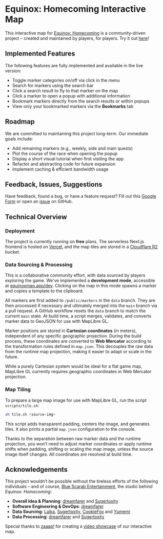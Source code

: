# Equinox: Homecoming Interactive Map

This interactive map for [Equinox: Homecoming](https://store.steampowered.com/app/3258290/Equinox_Homecoming/) is a community-driven project – created and maintained by players, for players. Try it out [here](https://equinoxmap.app/)!

## Implemented Features

The following features are fully implemented and available in the live version:

- Toggle marker categories on/off via click in the menu
- Search for markers using the search bar
- Click a search result to fly to that marker on the map
- Click a marker to open a popup with additional information
- Bookmark markers directly from the search results or within popups
- View only your bookmarked markers via the **Bookmarks** tab

## Roadmap

We are committed to maintaining this project long-term. Our immediate goals include:

- Add remaining markers (e.g., weekly, side and main quests)
- Plot the course of the race when opening the popup
- Display a short visual tutorial when first visiting the app
- Refactor and abstracting code for future expansion
- Implement caching & efficient bandwidth usage

## Feedback, Issues, Suggestions

Have feedback, found a bug, or have a feature request? Fill out this [Google Form](https://docs.google.com/forms/d/e/1FAIpQLScLE-dfJ5pjGvxtdScB9KYc0hX9cZI7c1ba80hR33Ceieu2JA/viewform?usp=header) or open an [issue](https://github.com/dreamfarer/equinox-map/issues/new) on GitHub.

## Technical Overview

### Deployment

The project is currently running on **free** plans. The serverless Next.js frontend is hosted on [Vercel](https://vercel.com/), and the map tiles are stored in a [Cloudflare R2](https://www.cloudflare.com/en-gb/developer-platform/products/r2/) bucket.

### Data Sourcing & Processing

This is a collaborative community effort, with data sourced by players exploring the game.
We've implemented a **development mode**, accessible at [equinoxmap.app/dev](https://equinoxmap.app/dev). Clicking on the map in this mode spawns a marker and copies a template to the clipboard.

All markers are first added to `/public/markers` in the `data` branch. They are then processed if necessary and ultimately merged into the `main` branch via a pull request. A GitHub workflow resets the `data` branch to match the current `main` state. At build time, a script merges, validates, and converts marker data to GeoJSON for use with MapLibre GL.

Marker positions are stored in **Cartesian coordinates** (in meters), independent of any specific geographic projection. During the build process, these coordinates are converted to **Web Mercator** according to the transformation rules defined in `map.json`. This decouples the raw data from the runtime map projection, making it easier to adapt or scale in the future.

While a purely Cartesian system would be ideal for a flat game map, MapLibre GL currently requires geographic coordinates in Web Mercator projection.

### Map Tiling

To prepare a large map image for use with MapLibre GL, run the script `scripts/tile.sh`:

```bash
sh tile.sh <source-img>
```

This script adds transparent padding, centers the image, and generates tiles. It also prints a partial `map.json` configuration to the console.

Thanks to the separation between raw marker data and the runtime projection, you won’t need to adjust marker coordinates or apply runtime shifts when padding, shifting or scaling the map image, unless the source image itself changes. All coordinates are resolved at build time.

## Acknowledgements

This project wouldn’t be possible without the tireless efforts of the following individuals – and of course, [Blue Scarab Entertainment](https://www.bluescarab.se/), the studio behind _Equinox: Homecoming_:

- **Overall Idea & Planning**: [dreamfarer](https://github.com/dreamfarer) and [Sugertoxity](https://discordapp.com/users/608320065439268864)
- **Software Engineering & DevOps**: [dreamfarer](https://github.com/dreamfarer)
- **Data Sourcing**: [Laika](https://discordapp.com/users/465185463226073109), [Sugertoxity](https://discordapp.com/users/608320065439268864), [CookieFox](https://discordapp.com/users/631401395454476298) and [Yumemi](https://discordapp.com/users/260818698091102209)
- **Data Processing**: [dreamfarer](https://github.com/dreamfarer) and [Sugertoxity](https://discordapp.com/users/608320065439268864)

Special thanks to [zaaap!](https://www.youtube.com/@zaaap) for creating a [video showcase](https://youtu.be/MgLdL8X9BY8?si=bUZRQiI6bdl6MCRE) of our interactive map.
